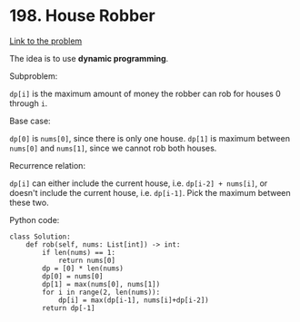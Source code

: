 # 198. House Robber
[Link to the problem](https://leetcode.com/problems/house-robber/)

The idea is to use **dynamic programming**.

Subproblem:

`dp[i]` is the maximum amount of money the robber can rob for houses 0 through `i`.

Base case:

`dp[0]` is `nums[0]`, since there is only one house.
`dp[1]` is maximum between `nums[0]` and `nums[1]`, since we cannot rob both houses.

Recurrence relation:

`dp[i]` can either include the current house, i.e. `dp[i-2] + nums[i]`, or doesn't include the current house, i.e. `dp[i-1]`. Pick the maximum between these two.

Python code:
```
class Solution:
    def rob(self, nums: List[int]) -> int:
        if len(nums) == 1:
            return nums[0]
        dp = [0] * len(nums)
        dp[0] = nums[0]
        dp[1] = max(nums[0], nums[1])
        for i in range(2, len(nums)):
            dp[i] = max(dp[i-1], nums[i]+dp[i-2])
        return dp[-1]
```
